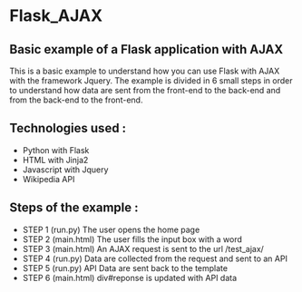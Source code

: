 # Flask_AJAX
## Basic example of a Flask application with AJAX
This is a basic example to understand how you can use Flask with AJAX with the framework Jquery. The example is divided in 6 small steps in order to understand how data are sent from the front-end to the back-end and from the back-end to the front-end.
## Technologies used :
* Python with Flask
* HTML with Jinja2
* Javascript with Jquery
* Wikipedia API
## Steps of the example :
* STEP 1 (run.py)
The user opens the home page
* STEP 2 (main.html)
The user fills the input box with a word
* STEP 3 (main.html)
An AJAX request is sent to the url /test_ajax/
* STEP 4 (run.py)
Data are collected from the request and sent to an API
* STEP 5 (run.py)
API Data are sent back to the template
* STEP 6 (main.html)
div#reponse is updated with API data 
